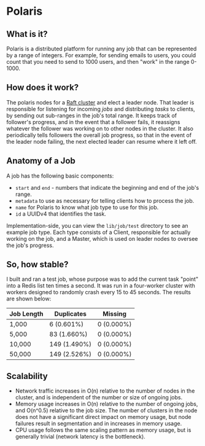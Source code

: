 # Polaris

## What is it?

Polaris is a distributed platform for running any job that can be represented by a range of integers. For example, for sending emails to users, you could count that you need to send to 1000 users, and then "work" in the range 0-1000.

## How does it work?

The polaris nodes for a [Raft cluster](http://raftconsensus.github.io/) and elect a leader node. That leader is responsible for listening for incoming *jobs* and distributing *tasks* to clients, by sending out sub-ranges in the job's total range. It keeps track of follower's progress, and in the event that a follower fails, it reassigns whatever the follower was working on to other nodes in the cluster. It also periodically tells followers the overall job progress, so that in the event of the leader node failing, the next elected leader can resume where it left off.

## Anatomy of a Job

A job has the following basic components:

 * `start` and `end` - numbers that indicate the beginning and end of the job's range.
 * `metadata` to use as necessary for telling clients how to process the job.
 * `name` for Polaris to know what job type to use for this job.
 * `id` a UUIDv4 that identifies the task.

Implementation-side, you can view the `lib/job/test` directory to see an example job type. Each type consists of a Client, responsible for actually working on the job, and a Master, which is used on leader nodes to oversee the job's progress.

## So, how stable?

I built and ran a test job, whose purpose was to add the current task "point" into a Redis list ten times a second. It was run in a four-worker cluster with workers designed to randomly crash every 15 to 45 seconds. The results are shown below:

| Job Length | Duplicates     | Missing    |
| ---------- | -------------- | ---------- |
| 1,000      | 6 (0.601%)     | 0 (0.000%) |
| 5,000      | 83 (1.660%)    | 0 (0.000%) |
| 10,000     | 149 (1.490%)   | 0 (0.000%) |
| 50,000     | 149 (2.526%)   | 0 (0.000%) |

## Scalability

 * Network traffic increases in O(n) relative to the number of nodes in the cluster, and is independent of the number or size of ongoing jobs.
 * Memory usage increases in O(n) relative to the number of ongoing jobs, and O(n^0.5) relative to the job size. The number of clusters in the node does not have a significant direct impact on memory usage, but node failures result in segmentation and in increases in memory usage.
 * CPU usage follows the same scaling pattern as memory usage, but is generally trivial (network latency is the bottleneck).
